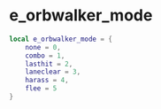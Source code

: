 # e\_orbwalker\_mode

```lua
local e_orbwalker_mode = {
    none = 0,
    combo = 1,
    lasthit = 2,
    laneclear = 3,
    harass = 4,
    flee = 5
}
```
